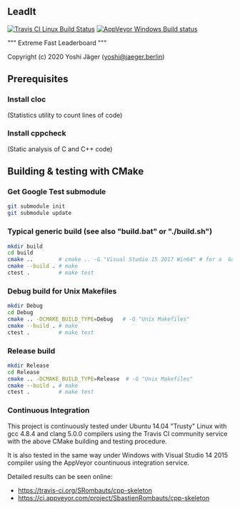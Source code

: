 LeadIt
------

[![Travis CI Linux Build Status](https://travis-ci.org/SmartArray/LeadIt.svg)](https://travis-ci.org/SmartArray/LeadIt "Travis CI Linux Build Status")
[![AppVeyor Windows Build status](https://ci.appveyor.com/api/projects/status/github/SmartArray/LeadIt?svg=true)](https://ci.appveyor.com/project/SmartArray/LeadIt "AppVeyor Windows Build status")

""" Extreme Fast Leaderboard """

Copyright (c) 2020 Yoshi Jäger (yoshi@jaeger.berlin)

## Prerequisites

### Install cloc
(Statistics utility to count lines of code)

### Install cppcheck
(Static analysis of C and C++ code)

## Building & testing with CMake

### Get Google Test submodule

```bash
git submodule init
git submodule update
```

### Typical generic build (see also "build.bat" or "./build.sh")

```bash
mkdir build
cd build
cmake ..        # cmake .. -G "Visual Studio 15 2017 Win64" # for a  64 bits solution using Visual Studio 2017
cmake --build . # make
ctest .         # make test
```

### Debug build for Unix Makefiles

```bash
mkdir Debug
cd Debug
cmake .. -DCMAKE_BUILD_TYPE=Debug   # -G "Unix Makefiles"
cmake --build . # make
ctest .         # make test
```

### Release build

```bash
mkdir Release
cd Release
cmake .. -DCMAKE_BUILD_TYPE=Release  # -G "Unix Makefiles"
cmake --build . # make
ctest .         # make test
```

### Continuous Integration

This project is continuously tested under Ubuntu 14.04 "Trusty" Linux with gcc 4.8.4 and clang 5.0.0 compilers
using the Travis CI community service with the above CMake building and testing procedure.

It is also tested in the same way under Windows with Visual Studio 14 2015 compiler
using the AppVeyor countinuous integration service.

Detailed results can be seen online:
 - https://travis-ci.org/SRombauts/cpp-skeleton
 - https://ci.appveyor.com/project/SbastienRombauts/cpp-skeleton
